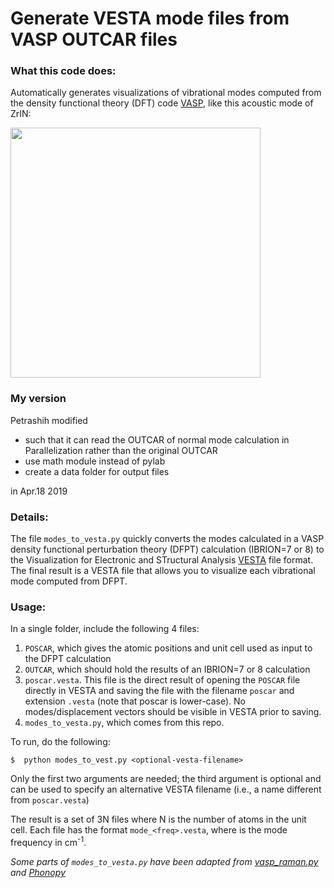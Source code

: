 # Generate VESTA mode files from VASP OUTCAR files

### What this code does:
Automatically generates visualizations of vibrational modes
computed from the density functional theory (DFT) code
[VASP](https://www.vasp.at/), like this acoustic mode of ZrIN:


<img src="pics/ZrIN.png" width=400 align="middle">

### My version
Petrashih modified
- such that it can read the OUTCAR of normal mode calculation in Parallelization rather than the original OUTCAR
- use math module instead of pylab
- create a data folder for output files

in Apr.18 2019

### Details:
The file `modes_to_vesta.py` quickly converts the modes calculated in
a VASP density functional perturbation theory (DFPT) calculation (IBRION=7 or 8) to
the Visualization for Electronic and STructural Analysis [VESTA](http://jp-minerals.org/vesta/en/) file format.  The final result is a VESTA file that allows you to visualize each vibrational mode computed from DFPT.

### Usage:

In a single folder, include the following 4 files:

1. `POSCAR`, which gives the atomic positions and unit cell used as input to the DFPT calculation
2. `OUTCAR`, which should hold the results of an IBRION=7 or 8 calculation
3. `poscar.vesta`.  This file is the direct result of opening the `POSCAR` file directly in VESTA and saving the file with the filename `poscar` and extension `.vesta` (note that poscar is lower-case). No modes/displacement vectors should be visible in VESTA prior to saving.
4. `modes_to_vesta.py`, which comes from this repo.

To run, do the following:

	$  python modes_to_vest.py <optional-vesta-filename>


Only the first two arguments are needed; the third argument is optional and can be used to specify an alternative VESTA filename (i.e., a name different from `poscar.vesta`)

The result is a set of 3N files where N is the number of atoms in the unit cell. Each file has the format `mode_<freq>.vesta`, where <freq> is the mode frequency in cm<sup>-1</sup>. 


*Some parts of `modes_to_vesta.py` have been adapted from [vasp_raman.py](https://github.com/raman-sc/VASP) and [Phonopy](https://atztogo.github.io/phonopy/)*

